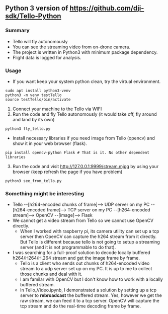 ## Python 3 version of https://github.com/dji-sdk/Tello-Python
### Summary
* Tello will fly autonomously
* You can see the streaming video from on-drone camera.
* The project is written in Python3 with minimum package dependency. 
* Flight data is logged for analysis.
### Usage
* If you want keep your system python clean, try the virtual environment.
```shell
sudo apt install python3-venv
python3 -m venv testTello
source testTello/bin/activate
```
1. Connect your machine to the Tello via WIFI
2. Run the code and fly Tello autonomously (it would take off, fly around and land by its own)
```
python3 fly_tello.py
```
* Install necessary libraries if you need image from Tello (opencv) and show it in your web browser (flask).
```shell
pip install opencv-python Flask # That is it. No other dependent libraries
```  
3. Run the code and visit http://127.0.0.1:9999/stream.mjpg by using your browser (keep refresh the page if you have problem)
```shell
python3 see_from_tello.py
```
### Something might be interesting
* Tello --[h264-encoded chunks of frame]--> UDP server on my PC --[h264-encoded frame]--> TCP server on my PC --[h264-encoded stream]--> OpenCV --[image]--> Flask
* We cannot get a video stream from Tello so we cannot use OpenCV directly. 
  * When I worked with raspberry pi, its camera utility can set up a tcp server then OpenCV can capture the h264 stream from it directly. But Tello is different because tello is not going to setup a streaming server (and it is not programmable to do that). 
* I was searching for a full-proof solution to decode locally buffered h264/H264/H.264 stream and get the image frame by frame. 
  * Tello is a client who sends out chunks of h264-encoded video stream to a udp server set up on my PC. It is up to me to collect those chunks and deal with it. 
  * I am familar with OpenCV but I don't know how to work with a locally buffered stream. 
  * In Tello_Video.ipynb, I demonstrated a solution by setting up a tcp server to <b>rebroadcast</b> the buffered stream. Yes, however we get the raw stream, we can feed it to a tcp server. OpenCV will capture the tcp stream and do the real-time decoding frame by frame.
